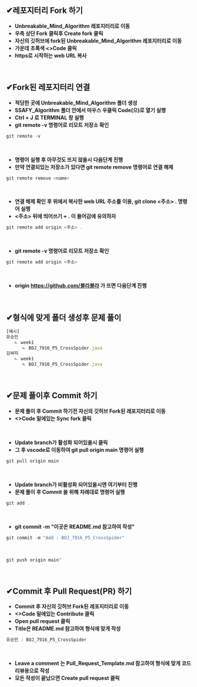 ## ✔레포지터리 Fork 하기
- **Unbreakable_Mind_Algorithm 레포지터리로 이동**
- **우측 상단 Fork 클릭후 Create fork 클릭**
- **자신의 깃허브에 fork된 Unbreakable_Mind_Algorithm 레포지터리로 이동**
- **가운데 초록색 <>Code 클릭**
- **https로 시작하는 web URL 복사**

<br/>



## ✔Fork된 레포지터리 연결
- **적당한 곳에 Unbreakable_Mind_Algorithm 폴더 생성**
- **SSAFY_Algorithm 폴더 안에서 마우스 우클릭 Code(으)로 열기 실행**
- **Ctrl + J 로 TERMINAL 창 실행**
- **git remote -v 명령어로 리모트 저장소 확인**

 ```jsx
git remote -v 
```

<br/>

- **명령어 실행 후 아무것도 뜨지 않을시 다음단계 진행**
- **만약 연결되있는 저장소가 있다면 git remote remove 명령어로 연결 해제**

 ```jsx
git remote remove <name>
```

<br/>

- **연결 해제 확인 후 위에서 복사한 web URL 주소를 이용, git clone <주소> .  명령어 실행**
- **<주소> 뒤에 띄어쓰기 + . 이 들어감에 유의하자**

 ```jsx
git remote add origin <주소> .
```

<br/>

- **git remote -v 명령어로 리모트 저장소 확인**

 ```jsx
git remote add origin <주소>
```

<br/>

- **origin https://github.com/블라블라 가 뜨면 다음단계 진행**

<br/>



## ✔형식에 맞게 폴더 생성후 문제 풀이
```jsx
[예시]
유승민
   ㄴ week1
      ㄴ BOJ_7916_P5_CrossSpider.java
김싸피
   ㄴ week1
      ㄴ BOJ_7916_P5_CrossSpider.java
```

<br/>



## ✔문제 풀이후 Commit 하기
- **문제 풀이 후 Commit 하기전 자신의 깃허브 Fork된 레포지터리로 이동**
- **<>Code 밑에있는 Sync fork 클릭**

<br/>

- **Update branch가 활성화 되어있을시 클릭**
- **그 후 vscode로 이동하여 git pull origin main 명령어 실행**

 ```jsx
git pull origin main
```

<br/>

- **Update branch가 비활성화 되어있을시엔 여기부터 진행**
- **문제 풀이 후 Commit 을 위해 차례대로 명령어 실행**

 ```jsx
git add .
```

<br/>

- **git commit -m "이곳은 README.md 참고하여 작성"**
 ```jsx
git commit -m "Add : BOJ_7916_P5_CrossSpider"
```

<br/>

 ```jsx
git push origin main"
```

<br/>


## ✔Commit 후 Pull Request(PR) 하기
- **Commit 후 자신의 깃허브 Fork된 레포지터리로 이동**
- **<>Code 밑에있는 Contribute 클릭**
- **Open pull request 클릭**
- **Title은 README.md 참고하여 형식에 맞게 작성**

```jsx
유승민 : BOJ_7916_P5_CrossSpider
```

<br/>
 
- **Leave a comment 는 Pull_Request_Template.md 참고하여 형식에 맞게 코드 리뷰용으로 작성**
- **모든 작성이 끝났으면 Create pull request 클릭**











